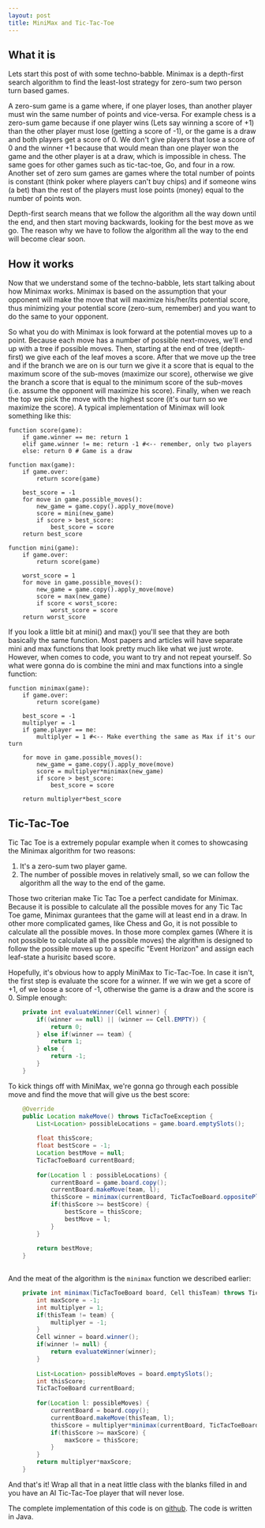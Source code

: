 ```yaml
---
layout: post
title: MiniMax and Tic-Tac-Toe
---
```


## What it is

Lets start this post of with some techno-babble. Minimax is a depth-first search algorithm to find the least-lost strategy for zero-sum two person turn based games.

A zero-sum game is a game where, if one player loses, than another player must win the same number of points and vice-versa. For example chess is a zero-sum game because if one player wins (Lets say winning a score of +1) than the other player must lose (getting a score of -1), or the game is a draw and both players get a score of 0. We don't give players that lose a score of 0 and the winner +1 because that would mean than one player won the game and the other player is at a draw, which is impossible in chess. The same goes for other games such as tic-tac-toe, Go, and four in a row. Another set of zero sum games are games where the total number of points is constant (think poker where players can't buy chips) and if someone wins (a bet) than the rest of the players must lose points (money) equal to the number of points won. 

Depth-first search means that we follow the algorithm all the way down until the end, and then start moving backwards, looking for the best move as we go. The reason why we have to follow the algorithm all the way to the end will become clear soon.

## How it works

Now that we understand some of the techno-babble, lets start talking about how Minimax works. Minimax is based on the assumption that your opponent will make the move that will maximize his/her/its potential score, thus minimizing your potential score (zero-sum, remember) and you want to do the same to your opponent.

So what you do with Minimax is look forward at the potential moves up to a point. Because each move has a number of possible next-moves, we'll end up with a tree if possible moves. Then, starting at the end of tree (depth-first) we give each of the leaf moves a score. After that we move up the tree and if the branch we are on is our turn we give it a score that is equal to the maximum score of the sub-moves (maximize our score), otherwise we give the branch a score that is equal to the minimum score of the sub-moves (i.e. assume the opponent will maximize his score). Finally, when we reach the top we pick the move with the highest score (it's our turn so we maximize the score). A typical implementation of Minimax will look something like this:

```
function score(game):
	if game.winner == me: return 1
	elif game.winner != me: return -1 #<-- remember, only two players
	else: return 0 # Game is a draw

function max(game):
	if game.over:
		return score(game)
	
	best_score = -1
	for move in game.possible_moves():
		new_game = game.copy().apply_move(move)
		score = mini(new_game)
		if score > best_score:
			best_score = score
	return best_score

function mini(game):
	if game.over:
		return score(game)
	
	worst_score = 1
	for move in game.possible_moves():
		new_game = game.copy().apply_move(move)
		score = max(new_game)
		if score < worst_score:
			worst_score = score
	return worst_score
```

If you look a little bit at mini() and max() you'll see that they are both basically the same function. Most papers and articles will have separate mini and max functions that look pretty much like what we just wrote. However, when comes to code, you want to try and not repeat yourself. So what were gonna do is combine the mini and max functions into a single function:

```
function minimax(game):
	if game.over:
		return score(game)
	
	best_score = -1
	multiplyer = -1
	if game.player == me:
		multiplyer = 1 #<-- Make everthing the same as Max if it's our turn
	
	for move in game.possible_moves():
		new_game = game.copy().apply_move(move)
		score = multiplyer*minimax(new_game)
		if score > best_score:
			best_score = score

	return multiplyer*best_score
```

## Tic-Tac-Toe

Tic Tac Toe is a extremely popular example when it comes to showcasing the Minimax algorithm for two reasons:

1. It's a zero-sum two player game.
2. The number of possible moves in relatively small, so we can follow the algorithm all the way to the end of the game.

Those two criterian make Tic Tac Toe a perfect candidate for Minimax. Because it is possible to calculate all the possible moves for any Tic Tac Toe game, Minimax gurantees that the game will at least end in a draw. In other more complicated games, like Chess and Go, it is not possible to calculate all the possible moves. In those more complex games (Where it is not possible to calculate all the possible moves) the algrithm is designed to follow the possible moves up to a specific "Event Horizon" and assign each leaf-state a hurisitc based score. 

Hopefully, it's obvious how to apply MiniMax to Tic-Tac-Toe. In case it isn't, the first step is evaluate the score for a winner. If we win we get a score of +1, of we loose a score of -1, otherwise the game is a draw and the score is 0. Simple enough:

```java
	private int evaluateWinner(Cell winner) {
		if((winner == null) || (winner == Cell.EMPTY)) {
			return 0;
		} else if(winner == team) {
			return 1;
		} else {
			return -1;
		}
	}
```

To kick things off with MiniMax, we're gonna go through each possible move and find the move that will give us the best score:

```java
	@Override
	public Location makeMove() throws TicTacToeException {
		List<Location> possibleLocations = game.board.emptySlots();
		
		float thisScore;
		float bestScore = -1;
		Location bestMove = null;
		TicTacToeBoard currentBoard;
		
		for(Location l : possibleLocations) {
			currentBoard = game.board.copy();
			currentBoard.makeMove(team, l);
			thisScore = minimax(currentBoard, TicTacToeBoard.oppositePlayer(team));
			if(thisScore >= bestScore) {
				bestScore = thisScore;
				bestMove = l;
			}
		}
		
		return bestMove;
	}
	
```

And the meat of the algorithm is the `minimax` function we described earlier:

```java
  	private int minimax(TicTacToeBoard board, Cell thisTeam) throws TicTacToeException {
		int maxScore = -1;
		int multiplyer = 1;
		if(thisTeam != team) {
			multiplyer = -1;
		}
		Cell winner = board.winner();
		if(winner != null) {
			return evaluateWinner(winner);
		}
		
		List<Location> possibleMoves = board.emptySlots();
		int thisScore;
		TicTacToeBoard currentBoard;
		
		for(Location l: possibleMoves) {
			currentBoard = board.copy();
			currentBoard.makeMove(thisTeam, l);
			thisScore = multiplyer*minimax(currentBoard, TicTacToeBoard.oppositePlayer(thisTeam));
			if(thisScore >= maxScore) {
				maxScore = thisScore;
			}
		}
		return multiplyer*maxScore;
	}
```

And that's it! Wrap all that in a neat little class with the blanks filled in and you have an AI Tic-Tac-Toe player that will never lose.

The complete implementation of this code is on [github](https://github.com/tantalum/tictactoe). The code is written in Java.


